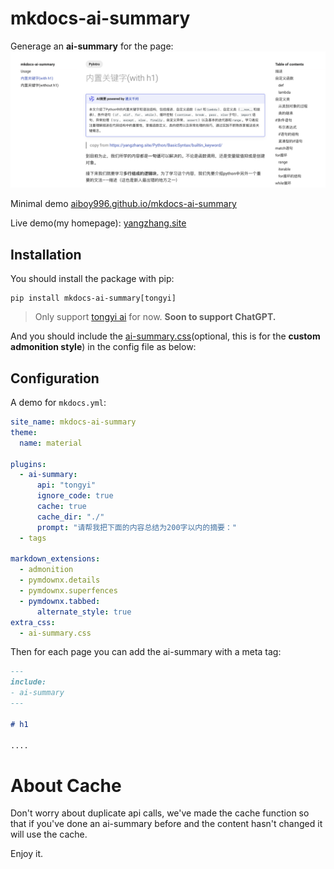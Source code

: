 # mkdocs-ai-summary

Generage an **ai-summary** for the page:
![](assets/2024-05-22-22-00-32.png)

Minimal demo [aiboy996.github.io/mkdocs-ai-summary](https://aiboy996.github.io/mkdocs-ai-summary)

Live demo(my homepage): [yangzhang.site](https://yangzhang.site)

## Installation

You should install the package with pip:
```
pip install mkdocs-ai-summary[tongyi]
```

> Only support [tongyi ai](https://tongyi.aliyun.com/) for now. **Soon to support ChatGPT.**

And you should include the [ai-summary.css](./docs/ai-summary.css)(optional, this is for the **custom admonition style**) in the config file as below:

## Configuration

A demo for `mkdocs.yml`:

```yml
site_name: mkdocs-ai-summary
theme:
  name: material

plugins:
  - ai-summary:
      api: "tongyi"
      ignore_code: true
      cache: true
      cache_dir: "./"
      prompt: "请帮我把下面的内容总结为200字以内的摘要："
  - tags

markdown_extensions:
  - admonition
  - pymdownx.details
  - pymdownx.superfences
  - pymdownx.tabbed:
      alternate_style: true 
extra_css:
  - ai-summary.css
```

Then for each page you can add the ai-summary with a meta tag:
```markdown
---
include:
- ai-summary
---

# h1

....
```

# About Cache

Don't worry about duplicate api calls, we've made the cache function so that if you've done an ai-summary before and the content hasn't changed it will use the cache.

Enjoy it.